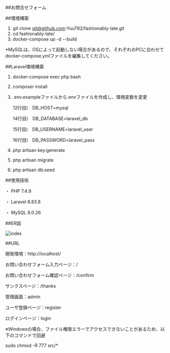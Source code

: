 ##お問合せフォーム

 ##環境構築
  1. git clone git@github.com:YuuT62/fashionably-late.git
  2. cd fashionably-late/
  3. docker-compose up -d --build

*MySQLは、OSによって起動しない場合があるので、それぞれのPCに合わせてdocker-compose.ymlファイルを編集してください。

##Laravel環境構築
 1. docker-compose exec php bash
 2. composer install
 3. .env.exampleファイルから.envファイルを作成し、環境変数を変更

      12行目)　DB_HOST=mysql
    
      14行目)　DB_DATABASE=laravel_db
    
      15行目)　DB_USERNAME=laravel_user
    
      16行目)　DB_PASSWORD=laravel_pass
    
 5. php artisan key:generate
 6. php artisan migrate
 7. php artisan db:seed

##使用技術

 ・ PHP 7.4.9
 
 ・ Laravel 8.83.8
 
 ・ MySQL 8.0.26

##ER図

![index](https://github.com/YuuT62/fashionably-late/assets/57668081/738b3796-2b95-4471-9f66-d5cce39f9a30)

##URL

 開発環境：http://localhost/
 
 お問い合わせフォーム入力ページ：/
 
 お問い合わせフォーム確認ページ：/confirm
 
 サンクスページ：/thanks
 
 管理画面：admin
 
 ユーザ登録ページ：register
 
 ログインページ：login

 ※Windowsの場合、ファイル権限エラーでアクセスできないことがあるため、以下のコマンドで回避
 
 sudo chmod -R 777 src/*


